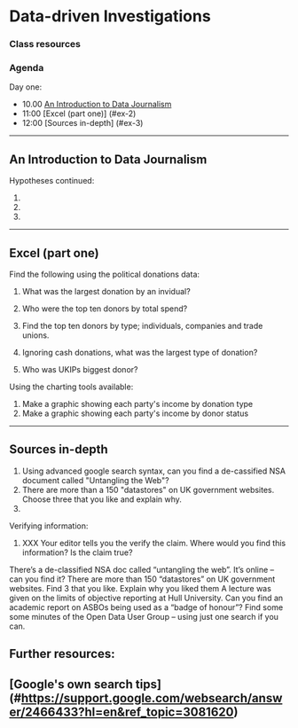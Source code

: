 # Data-driven Investigations

### Class resources

### Agenda

Day one:

* 10.00 [An Introduction to Data Journalism](#ex-1)
* 11:00 [Excel (part one)] (#ex-2)
* 12:00 [Sources in-depth] (#ex-3)

------------------------------------------------------------------------------------------------------------
## <a name="ex-1"></a>An Introduction to Data Journalism

Hypotheses continued: 

1. 
2.
3.

-------------------------------------------------------------------------------------------------------------
## <a name="ex-2"></a>Excel (part one)

Find the following using the political donations data:

1. What was the largest donation by an invidual?

2. Who were the top ten donors by total spend? 
3. Find the top ten donors by type; individuals, companies and trade unions.
4. Ignoring cash donations, what was the largest type of donation?
5. Who was UKIPs biggest donor?


Using the charting tools available:

1. Make a graphic showing each party's income by donation type
2. Make a graphic showing each party's income by donor status

---------------------------------------------------------------------------------------------------------------
## <a name="ex-3"></a>Sources in-depth

1. Using advanced google search syntax, can you find a de-cassified NSA document called "Untangling the Web"?
2. There are more than a 150 "datastores" on UK government websites. Choose three that you like and explain why. 
3. 

Verifying information:

1. XXX Your editor tells you the verify the claim. Where would you find this information? Is the claim true?

There’s a de-classified NSA doc called “untangling the web”. It’s online – can you find it?
There are more than 150 “datastores” on UK government websites. Find 3 that you like. Explain why you liked them
 A lecture was given on the limits of objective reporting at Hull University.
Can you find an academic report on ASBOs being used as a “badge of honour”?
Find some some minutes of the Open Data User Group – using just one search if you can.

## Further resources:

[Google's own search tips] (#https://support.google.com/websearch/answer/2466433?hl=en&ref_topic=3081620)  
-----------------------------------------------------------------------------------------------------------------

